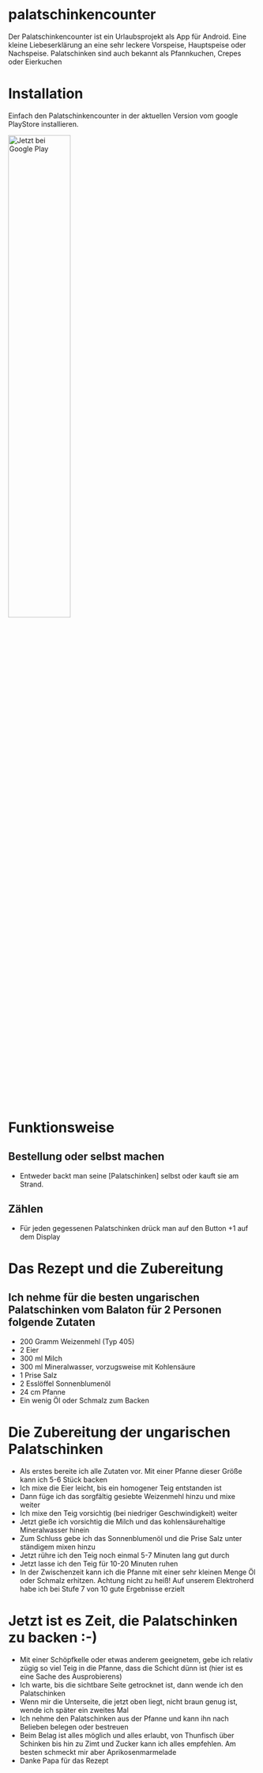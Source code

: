 # palatschinkencounter

Der Palatschinkencounter ist ein Urlaubsprojekt als App für Android. Eine kleine Liebeserklärung an
eine sehr leckere Vorspeise, Hauptspeise oder Nachspeise. Palatschinken sind auch bekannt als
Pfannkuchen, Crepes oder Eierkuchen

# Installation
Einfach den Palatschinkencounter in der aktuellen Version vom google PlayStore installieren.

<a href='https://play.google.com/store/apps/details?id=com.git.amarradi.palatschinkencounter&pcampaignid=pcampaignidMKT-Other-global-all-co-prtnr-py-PartBadge-Mar2515-1'><img width="50%" height=50% alt='Jetzt bei Google Play' src='https://play.google.com/intl/en_us/badges/static/images/badges/de_badge_web_generic.png'/></a>

# Funktionsweise
## Bestellung oder selbst machen
* Entweder backt man seine [Palatschinken] selbst oder kauft sie am Strand.
## Zählen
* Für jeden gegessenen Palatschinken drück man auf den Button +1 auf dem Display

# Das Rezept und die Zubereitung

## Ich nehme für die besten ungarischen Palatschinken vom Balaton für 2 Personen folgende Zutaten

* 200 Gramm Weizenmehl (Typ 405)
* 2 Eier
* 300 ml Milch
* 300 ml Mineralwasser, vorzugsweise mit Kohlensäure
* 1 Prise Salz
* 2 Esslöffel Sonnenblumenöl
* 24 cm Pfanne
* Ein wenig Öl oder Schmalz zum Backen

# Die Zubereitung der ungarischen Palatschinken

* Als erstes bereite ich alle Zutaten vor. Mit einer Pfanne dieser Größe kann ich 5-6 Stück backen
* Ich mixe die Eier leicht, bis ein homogener Teig entstanden ist
* Dann füge ich das sorgfältig gesiebte Weizenmehl hinzu und mixe weiter
* Ich mixe den Teig vorsichtig (bei niedriger Geschwindigkeit) weiter
* Jetzt gieße ich vorsichtig die Milch und das kohlensäurehaltige Mineralwasser hinein
* Zum Schluss gebe ich das Sonnenblumenöl und die Prise Salz unter ständigem mixen hinzu
* Jetzt rühre ich den Teig noch einmal 5-7 Minuten lang gut durch
* Jetzt lasse ich den Teig für 10-20 Minuten ruhen
* In der Zwischenzeit kann ich die Pfanne mit einer sehr kleinen Menge Öl oder Schmalz erhitzen.
  Achtung nicht zu heiß! Auf unserem Elektroherd habe ich bei Stufe 7 von 10 gute Ergebnisse erzielt

# Jetzt ist es Zeit, die Palatschinken zu backen :-)

* Mit einer Schöpfkelle oder etwas anderem geeignetem, gebe ich relativ zügig so viel Teig in die
  Pfanne, dass die Schicht dünn ist (hier ist es eine Sache des Ausprobierens)
* Ich warte, bis die sichtbare Seite getrocknet ist, dann wende ich den Palatschinken
* Wenn mir die Unterseite, die jetzt oben liegt, nicht braun genug ist, wende ich später ein zweites
  Mal
* Ich nehme den Palatschinken aus der Pfanne und kann ihn nach Belieben belegen oder bestreuen
* Beim Belag ist alles möglich und alles erlaubt, von Thunfisch über Schinken bis hin zu Zimt und
  Zucker kann ich alles empfehlen. Am besten schmeckt mir aber Aprikosenmarmelade
* Danke Papa für das Rezept
